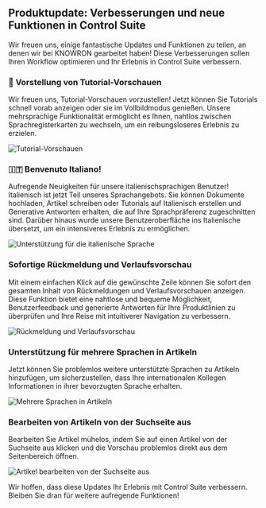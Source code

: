 ## Produktupdate: Verbesserungen und neue Funktionen in Control Suite

Wir freuen uns, einige fantastische Updates und Funktionen zu teilen, an denen wir bei KNOWRON gearbeitet haben! Diese Verbesserungen sollen Ihren Workflow optimieren und Ihr Erlebnis in Control Suite verbessern.

### 🚀 **Vorstellung von Tutorial-Vorschauen**

Wir freuen uns, Tutorial-Vorschauen vorzustellen! Jetzt können Sie Tutorials schnell vorab anzeigen oder sie im Vollbildmodus genießen. Unsere mehrsprachige Funktionalität ermöglicht es Ihnen, nahtlos zwischen Sprachregisterkarten zu wechseln, um ein reibungsloseres Erlebnis zu erzielen.

![Tutorial-Vorschauen](https://i.imgur.com/SvE5GgE.gif)

### 🇮🇹 **Benvenuto Italiano!**

Aufregende Neuigkeiten für unsere italienischsprachigen Benutzer! Italienisch ist jetzt Teil unseres Sprachangebots. Sie können Dokumente hochladen, Artikel schreiben oder Tutorials auf Italienisch erstellen und Generative Antworten erhalten, die auf Ihre Sprachpräferenz zugeschnitten sind. Darüber hinaus wurde unsere Benutzeroberfläche ins Italienische übersetzt, um ein intensiveres Erlebnis zu ermöglichen.

![Unterstützung für die italienische Sprache](https://i.imgur.com/f5vd5Ae.gif)

### **Sofortige Rückmeldung und Verlaufsvorschau**

Mit einem einfachen Klick auf die gewünschte Zeile können Sie sofort den gesamten Inhalt von Rückmeldungen und Verlaufsvorschauen anzeigen. Diese Funktion bietet eine nahtlose und bequeme Möglichkeit, Benutzerfeedback und generierte Antworten für Ihre Produktlinien zu überprüfen und Ihre Reise mit intuitiverer Navigation zu verbessern.

![Rückmeldung und Verlaufsvorschau](https://hs-8974650.f.hubspotemail.net/hub/8974650/hubfs/Imported%20sitepage%20images/hmCbOju.gif?upscale=true&width=1120&upscale=true&name=hmCbOju.gif)

### **Unterstützung für mehrere Sprachen in Artikeln**

Jetzt können Sie problemlos weitere unterstützte Sprachen zu Artikeln hinzufügen, um sicherzustellen, dass Ihre internationalen Kollegen Informationen in ihrer bevorzugten Sprache erhalten.

![Mehrere Sprachen in Artikeln](https://hs-8974650.f.hubspotemail.net/hub/8974650/hubfs/ScreenRecording2024-01-31at17.01.42-ezgif.com-video-to-gif-converter.gif?upscale=true&width=1120&upscale=true&name=ScreenRecording2024-01-31at17.01.42-ezgif.com-video-to-gif-converter.gif)

### **Bearbeiten von Artikeln von der Suchseite aus**

Bearbeiten Sie Artikel mühelos, indem Sie auf einen Artikel von der Suchseite aus klicken und die Vorschau problemlos direkt aus dem Seitenbereich öffnen.

![Artikel bearbeiten von der Suchseite aus](https://hs-8974650.f.hubspotemail.net/hub/8974650/hubfs/ScreenRecording2024-02-07at17.11.26-ezgif.com-video-to-gif-converter.gif?upscale=true&width=1120&upscale=true&name=ScreenRecording2024-02-07at17.11.26-ezgif.com-video-to-gif-converter.gif)

Wir hoffen, dass diese Updates Ihr Erlebnis mit Control Suite verbessern. Bleiben Sie dran für weitere aufregende Funktionen!